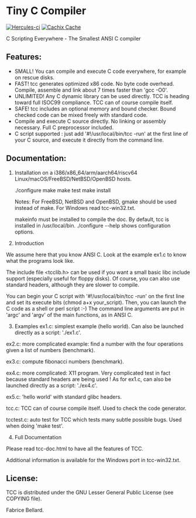# Tiny C Compiler

[![Hercules-ci][Herc badge]][Herc link]
[![Cachix Cache][Cachix badge]][Cachix link]

[Herc badge]: https://img.shields.io/badge/ci--by--hercules-green.svg
[Herc link]: https://hercules-ci.com/github/Orbis-Tertius/tinycc
[Cachix badge]: https://img.shields.io/badge/cachix-private_Orbis--Tertius-blue.svg
[Cachix link]: https://private-Orbis-Tertius.cachix.org
C Scripting Everywhere - The Smallest ANSI C compiler


## Features:


- SMALL! You can compile and execute C code everywhere, for example on
  rescue disks.
- FAST! tcc generates optimized x86 code. No byte code
  overhead. Compile, assemble and link about 7 times faster than 'gcc
  -O0'.
- UNLIMITED! Any C dynamic library can be used directly. TCC is
  heading toward full ISOC99 compliance. TCC can of course compile
  itself.
- SAFE! tcc includes an optional memory and bound checker. Bound
  checked code can be mixed freely with standard code.
- Compile and execute C source directly. No linking or assembly
  necessary. Full C preprocessor included.
- C script supported : just add '#!/usr/local/bin/tcc -run' at the first
  line of your C source, and execute it directly from the command
  line.

## Documentation:


1. Installation on a i386/x86_64/arm/aarch64/riscv64
   Linux/macOS/FreeBSD/NetBSD/OpenBSD hosts.

   ./configure
   make
   make test
   make install

   Notes: For FreeBSD, NetBSD and OpenBSD, gmake should be used instead of make.
   For Windows read tcc-win32.txt.

   makeinfo must be installed to compile the doc.  By default, tcc is
   installed in /usr/local/bin.  ./configure --help  shows configuration
   options.


2. Introduction

  We assume here that you know ANSI C. Look at the example ex1.c to know what the programs look like.

  The include file <tcclib.h> can be used if you want a small basic libc include support (especially useful for floppy disks). Of course, you can also use standard headers, although they are slower to compile.

  You can begin your C script with '#!/usr/local/bin/tcc -run' on the first line and set its execute bits (chmod a+x your_script). Then, you can launch the C code as a shell or perl script :-) The command line arguments are put in 'argc' and 'argv' of the main functions, as in ANSI C.

3. Examples
  ex1.c: simplest example (hello world). Can also be launched directly as a script: './ex1.c'.

  ex2.c: more complicated example: find a number with the four operations given a list of numbers (benchmark).

  ex3.c: compute fibonacci numbers (benchmark).

  ex4.c: more complicated: X11 program. Very complicated test in fact because standard headers are being used ! As for ex1.c, can also be launched directly as a script: './ex4.c'.

  ex5.c: 'hello world' with standard glibc headers.

  tcc.c: TCC can of course compile itself. Used to check the code generator.

  tcctest.c: auto test for TCC which tests many subtle possible bugs. Used when doing 'make test'.

4. Full Documentation

  Please read tcc-doc.html to have all the features of TCC.

  Additional information is available for the Windows port in tcc-win32.txt.

## License:

TCC is distributed under the GNU Lesser General Public License (see
COPYING file).

Fabrice Bellard.
